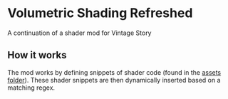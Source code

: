 # Volumetric Shading Refreshed

A continuation of a shader mod for Vintage Story

## How it works

The mod works by defining snippets of shader code (found in the [assets folder](https://github.com/SiiMeR/vs-volumetric-shading-refresh/tree/master/VolumetricShadingRefreshed/VolumetricShadingRefreshed/assets/volumetricshadingrefreshed)). These shader snippets are then dynamically inserted based on a matching regex.